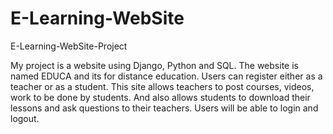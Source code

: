 # E-Learning-WebSite
E-Learning-WebSite-Project

My project is a website using Django, Python and SQL. The website is named EDUCA and its for distance education. Users can register either as a teacher or as a student. This site allows teachers to post courses, videos, work to be done by students. And also allows students to download their lessons and ask questions to their teachers. Users will be able to login and logout.
